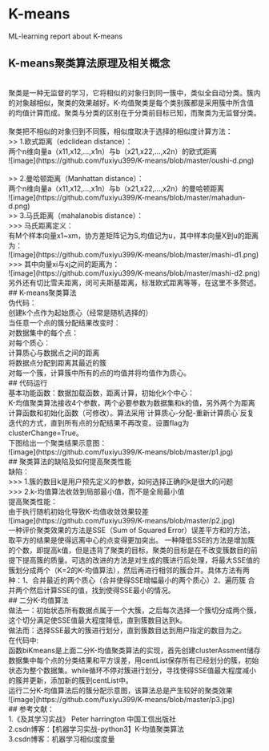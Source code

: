 # K-means
ML-learning report about K-means
</br>
## K-means聚类算法原理及相关概念
</br>
聚类是一种无监督的学习，它将相似的对象归到同一簇中，类似全自动分类。簇内的对象越相似，聚类的效果越好。K-均值聚类是每个类别簇都是采用簇中所含值的均值计算而成。聚类与分类的区别在于分类前目标已知，而聚类为无监督分类。 
</br>
</br>
聚类把不相似的对象归到不同簇，相似度取决于选择的相似度计算方法：
</br>
>> 1.欧式距离（edclidean distance）：</br>
两个n维向量a（x11,x12,...,x1n）与b（x21,x22,...,x2n）的欧式距离
</br>
![image](https://github.com/fuxiyu399/K-means/blob/master/oushi-d.png)</br>
</br>
>> 2.曼哈顿距离（Manhattan distance）：</br>
两个n维向量a（x11,x12,...,x1n）与b（x21,x22,...,x2n）的曼哈顿距离</br>
![image](https://github.com/fuxiyu399/K-means/blob/master/mahadun-d.png)</br>
>> 3.马氏距离（mahalanobis distance）：</br>
>>> 马氏距离定义：</br>
有M个样本向量x1~xm，协方差矩阵记为S,均值记为u，其中样本向量X到u的距离为：</br>
![image](https://github.com/fuxiyu399/K-means/blob/master/mashi-d1.png)</br>
>>> 其中向量xi与xj之间的距离为：</br>
![image](https://github.com/fuxiyu399/K-means/blob/master/mashi-d2.png)</br>
另外还有切比雪夫距离，闵可夫斯基距离，标准欧式距离等等，在这里不多赘述。</br>
## K-means聚类算法
</br>
伪代码：</br>
创建k个点作为起始质心（经常是随机选择的）</br>
当任意一个点的簇分配结果改变时：</br>
  对数据集中的每个点：</br>
    对每个质心：</br>
    计算质心与数据点之间的距离</br>
  将数据点分配到距离其最近的簇</br>
 对每一个簇，计算簇中所有的点的均值并将均值作为质心。</br>
 ## 代码运行
 </br>
 基本功能函数：数据加载函数，距离计算，初始化k个中心：</br>
 K-均值聚类算法接收4个参数，两个必要参数为数据集和k的值，另外两个为距离计算函数和初始化函数（可修改）。算法采用`计算质心-分配-重新计算质心`反复迭代的方式，直到所有点的分配结果不再改变。设置flag为clusterChange=True。</br>
 下图给出一个聚类结果示意图：</br>
 ![image](https://github.com/fuxiyu399/K-means/blob/master/p1.jpg)</br>
 ## 聚类算法的缺陷及如何提高聚类性能</br>
 缺陷：</br>
 >>> 1.簇的数目k是用户预先定义的参数，如何选择正确的k是很大的问题</br>
 >>> 2.k-均值算法收敛到局部最小值，而不是全局最小值</br>
 提高聚类性能：</br>
 由于执行随机初始化导致K-均值收敛效果较差</br>
 ![image](https://github.com/fuxiyu399/K-means/blob/master/p2.jpg)</br>
 一种评价聚类效果的方法是SSE（Sum of Squared Error）误差平方和的方法，取平方的结果是使得远离中心的点变得更加突出。 
一种降低SSE的方法是增加簇的个数，即提高k值，但是违背了聚类的目标，聚类的目标是在不改变簇数目的前提下提高簇的质量。可选的改进的方法是对生成的簇进行后处理，将最大SSE值的簇划分成两个（K=2的K-均值算法），然后再进行相邻的簇合并。具体方法有两种：1、合并最近的两个质心（合并使得SSE增幅最小的两个质心）2、遍历簇 合并两个然后计算SSE的值，找到使得SSE最小的情况。
</br>
## 二分K-均值算法
</br>
做法一：初始状态所有数据点属于一个大簇，之后每次选择一个簇切分成两个簇，这个切分满足使SSE值最大程度降低，直到簇数目达到k。</br>
做法而：选择SSE最大的簇进行划分，直到簇数目达到用户指定的数目为之。</br>
在代码中:</br>
函数biKmeans是上面二分K-均值聚类算法的实现，首先创建clusterAssment储存数据集中每个点的分类结果和平方误差，用centList保存所有已经划分的簇，初始状态为整个数据集。while循环不停对簇进行划分，寻找使得SSE值最大程度减小的簇并更新，添加新的簇到centList中。
</br>
运行二分K-均值算法后的簇分配示意图，该算法总是产生较好的聚类效果</br>
![image](https://github.com/fuxiyu399/K-means/blob/master/p3.jpg)</br>
## 参考文献：</br>
1.《及其学习实战》 Peter harrington 中国工信出版社</br>
2.csdn博客：【机器学习实战-python3】K-均值聚类算法</br>
3.csdn博客：机器学习相似度度量
